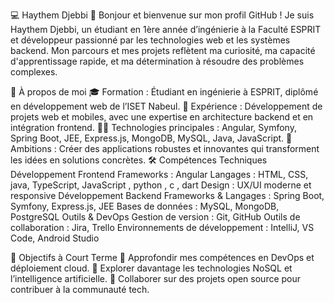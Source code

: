 💻 Haythem Djebbi
👋 Bonjour et bienvenue sur mon profil GitHub !
Je suis Haythem Djebbi, un étudiant en 1ère année d’ingénierie à la Faculté ESPRIT et développeur passionné par les technologies web et les systèmes backend. Mon parcours et mes projets reflètent ma curiosité, ma capacité d'apprentissage rapide, et ma détermination à résoudre des problèmes complexes.

🌟 À propos de moi
🎓 Formation : Étudiant en ingénierie à ESPRIT, diplômé en développement web de l’ISET Nabeul.
💼 Expérience : Développement de projets web et mobiles, avec une expertise en architecture backend et en intégration frontend.
🧑‍💻 Technologies principales : Angular, Symfony, Spring Boot, JEE, Express.js, MongoDB, MySQL, Java, JavaScript.
🚀 Ambitions : Créer des applications robustes et innovantes qui transforment les idées en solutions concrètes.
🛠️ Compétences Techniques
Développement Frontend
Frameworks : Angular
Langages : HTML, CSS, java, TypeScript, JavaScript , python , c , dart 
Design : UX/UI moderne et responsive
Développement Backend
Frameworks & Langages : Spring Boot, Symfony, Express.js, JEE
Bases de données : MySQL, MongoDB, PostgreSQL
Outils & DevOps
Gestion de version : Git, GitHub
Outils de collaboration : Jira, Trello
Environnements de développement : IntelliJ, VS Code, Android Studio

🎯 Objectifs à Court Terme
📖 Approfondir mes compétences en DevOps et déploiement cloud.
🌱 Explorer davantage les technologies NoSQL et l’intelligence artificielle.
🤝 Collaborer sur des projets open source pour contribuer à la communauté tech.


